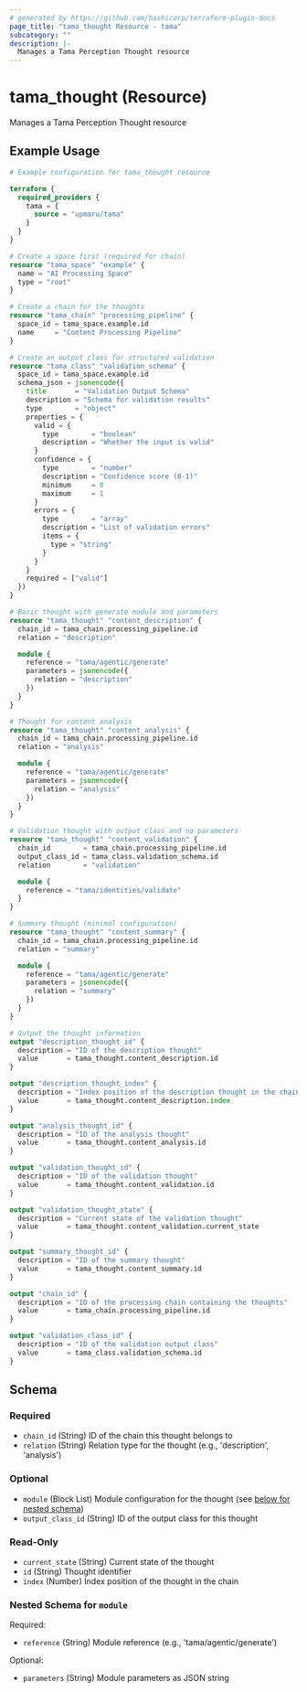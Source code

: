 ```yaml
---
# generated by https://github.com/hashicorp/terraform-plugin-docs
page_title: "tama_thought Resource - tama"
subcategory: ""
description: |-
  Manages a Tama Perception Thought resource
---
```


# tama_thought (Resource)

Manages a Tama Perception Thought resource

## Example Usage

```terraform
# Example configuration for tama_thought resource

terraform {
  required_providers {
    tama = {
      source = "upmaru/tama"
    }
  }
}

# Create a space first (required for chain)
resource "tama_space" "example" {
  name = "AI Processing Space"
  type = "root"
}

# Create a chain for the thoughts
resource "tama_chain" "processing_pipeline" {
  space_id = tama_space.example.id
  name     = "Content Processing Pipeline"
}

# Create an output class for structured validation
resource "tama_class" "validation_schema" {
  space_id = tama_space.example.id
  schema_json = jsonencode({
    title       = "Validation Output Schema"
    description = "Schema for validation results"
    type        = "object"
    properties = {
      valid = {
        type        = "boolean"
        description = "Whether the input is valid"
      }
      confidence = {
        type        = "number"
        description = "Confidence score (0-1)"
        minimum     = 0
        maximum     = 1
      }
      errors = {
        type        = "array"
        description = "List of validation errors"
        items = {
          type = "string"
        }
      }
    }
    required = ["valid"]
  })
}

# Basic thought with generate module and parameters
resource "tama_thought" "content_description" {
  chain_id = tama_chain.processing_pipeline.id
  relation = "description"

  module {
    reference = "tama/agentic/generate"
    parameters = jsonencode({
      relation = "description"
    })
  }
}

# Thought for content analysis
resource "tama_thought" "content_analysis" {
  chain_id = tama_chain.processing_pipeline.id
  relation = "analysis"

  module {
    reference = "tama/agentic/generate"
    parameters = jsonencode({
      relation = "analysis"
    })
  }
}

# Validation thought with output class and no parameters
resource "tama_thought" "content_validation" {
  chain_id        = tama_chain.processing_pipeline.id
  output_class_id = tama_class.validation_schema.id
  relation        = "validation"

  module {
    reference = "tama/identities/validate"
  }
}

# Summary thought (minimal configuration)
resource "tama_thought" "content_summary" {
  chain_id = tama_chain.processing_pipeline.id
  relation = "summary"

  module {
    reference = "tama/agentic/generate"
    parameters = jsonencode({
      relation = "summary"
    })
  }
}

# Output the thought information
output "description_thought_id" {
  description = "ID of the description thought"
  value       = tama_thought.content_description.id
}

output "description_thought_index" {
  description = "Index position of the description thought in the chain"
  value       = tama_thought.content_description.index
}

output "analysis_thought_id" {
  description = "ID of the analysis thought"
  value       = tama_thought.content_analysis.id
}

output "validation_thought_id" {
  description = "ID of the validation thought"
  value       = tama_thought.content_validation.id
}

output "validation_thought_state" {
  description = "Current state of the validation thought"
  value       = tama_thought.content_validation.current_state
}

output "summary_thought_id" {
  description = "ID of the summary thought"
  value       = tama_thought.content_summary.id
}

output "chain_id" {
  description = "ID of the processing chain containing the thoughts"
  value       = tama_chain.processing_pipeline.id
}

output "validation_class_id" {
  description = "ID of the validation output class"
  value       = tama_class.validation_schema.id
}
```

<!-- schema generated by tfplugindocs -->
## Schema

### Required

- `chain_id` (String) ID of the chain this thought belongs to
- `relation` (String) Relation type for the thought (e.g., 'description', 'analysis')

### Optional

- `module` (Block List) Module configuration for the thought (see [below for nested schema](#nestedblock--module))
- `output_class_id` (String) ID of the output class for this thought

### Read-Only

- `current_state` (String) Current state of the thought
- `id` (String) Thought identifier
- `index` (Number) Index position of the thought in the chain

<a id="nestedblock--module"></a>
### Nested Schema for `module`

Required:

- `reference` (String) Module reference (e.g., 'tama/agentic/generate')

Optional:

- `parameters` (String) Module parameters as JSON string

